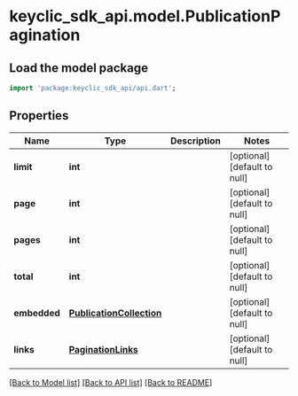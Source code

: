 # keyclic_sdk_api.model.PublicationPagination

## Load the model package
```dart
import 'package:keyclic_sdk_api/api.dart';
```

## Properties
Name | Type | Description | Notes
------------ | ------------- | ------------- | -------------
**limit** | **int** |  | [optional] [default to null]
**page** | **int** |  | [optional] [default to null]
**pages** | **int** |  | [optional] [default to null]
**total** | **int** |  | [optional] [default to null]
**embedded** | [**PublicationCollection**](PublicationCollection.md) |  | [optional] [default to null]
**links** | [**PaginationLinks**](PaginationLinks.md) |  | [optional] [default to null]

[[Back to Model list]](../README.md#documentation-for-models) [[Back to API list]](../README.md#documentation-for-api-endpoints) [[Back to README]](../README.md)


